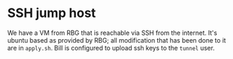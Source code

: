 # SSH jump host

We have a VM from RBG that is reachable via SSH from the internet.  It's ubuntu
based as provided by RBG; all modification that has been done to it are in `apply.sh`.
Bill is configured to upload ssh keys to the `tunnel` user.
